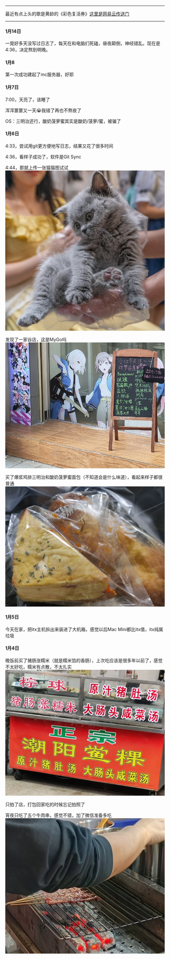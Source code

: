 ***
最近有点上头的歌是黄龄的《彩色复活券》[这里是网易云传送门](https://y.music.163.com/m/song?id=2641552552)
***

#### 1月14日
一晃好多天没写过日志了，每天在和电脑们死磕，昼夜颠倒，神经错乱。现在是4:36，决定熬到明晚。

#### 1月8
第一次成功建起了mc服务器，好耶

#### 1月7日
7:00，天亮了，该睡了

浑浑噩噩又一天😭我错了再也不熬夜了

OS：三明治还行，酸奶菠萝蜜其实是酸奶/菠萝/蜜，被骗了

#### 1月6日
4:33，尝试用git更方便地写日志，结果又花了很多时间

4:36，看样子成功了，软件是Git Sync

4:44，那就上传一张猫猫图试试
![测试猫猫图](/img/测试猫猫图.webp)

发现了一家谷店，这是MyGo吗
![谷店](/img/谷店.webp)

买了爆浆鸡排三明治和酸奶菠萝蜜面包（不知道会是什么味道），看起来样子都很普通
![面包](/img/面包.webp)

#### 1月5日

今天在家，把itx主机拆出来装进了大机箱，感觉以后Mac Mini都比itx值，itx纯属垃圾

#### 1月4日

晚饭前买了猪肠涨糯米（就是糯米馅的香肠），上次吃应该是很多年以前了，感觉不太好吃，糯米有点散，不太扎实
![猪肠涨糯米](/img/猪肠涨糯米.webp)

只拍了店，打包回家吃的时候忘记拍照了

宵夜只吃了五个牛肉串，感觉不错，加了微信准备多吃
![牛肉串](/img/牛肉串.webp)

